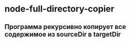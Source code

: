 # node-full-directory-copier  

## Программа рекурсивно копирует все содержимое из sourceDir в targetDir
